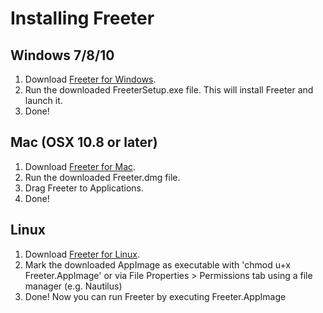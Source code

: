 # Installing Freeter

## Windows 7/8/10

1. Download [Freeter for Windows](https://freeter.io/download/FreeterSetup.exe).
2. Run the downloaded FreeterSetup.exe file. This will install Freeter and launch it.
3. Done!

## Mac (OSX 10.8 or later)

1. Download [Freeter for Mac](https://freeter.io/download/Freeter.dmg).
2. Run the downloaded Freeter.dmg file.
3. Drag Freeter to Applications.
4. Done!

## Linux

1. Download [Freeter for Linux](https://freeter.io/download/Freeter.AppImage).
2. Mark the downloaded AppImage as executable with 'chmod u+x Freeter.AppImage' or via File Properties > Permissions tab using a file manager (e.g. Nautilus)
3. Done! Now you can run Freeter by executing Freeter.AppImage
